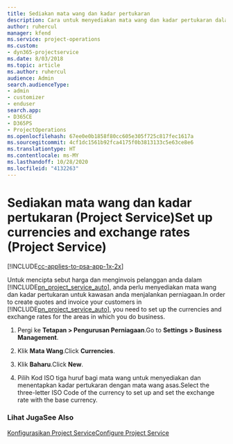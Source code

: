 ```yaml
---
title: Sediakan mata wang dan kadar pertukaran
description: Cara untuk menyediakan mata wang dan kadar pertukaran dalam Project Service
author: ruhercul
manager: kfend
ms.service: project-operations
ms.custom:
- dyn365-projectservice
ms.date: 8/03/2018
ms.topic: article
ms.author: ruhercul
audience: Admin
search.audienceType:
- admin
- customizer
- enduser
search.app:
- D365CE
- D365PS
- ProjectOperations
ms.openlocfilehash: 67ee0e0b1858f80cc605e305f725c817fec1617a
ms.sourcegitcommit: 4cf1dc1561b92fca4175f0b3813133c5e63ce8e6
ms.translationtype: HT
ms.contentlocale: ms-MY
ms.lasthandoff: 10/28/2020
ms.locfileid: "4132263"
---
```

# <a name="set-up-currencies-and-exchange-rates-project-service"></a><span data-ttu-id="0a173-103">Sediakan mata wang dan kadar pertukaran (Project Service)</span><span class="sxs-lookup"><span data-stu-id="0a173-103">Set up currencies and exchange rates (Project Service)</span></span>

[!INCLUDE[cc-applies-to-psa-app-1x-2x](../includes/cc-applies-to-psa-app-1x-2x.md)]

<span data-ttu-id="0a173-104">Untuk mencipta sebut harga dan menginvois pelanggan anda dalam [!INCLUDE[pn_project_service_auto](../includes/pn-project-service-auto.md)], anda perlu menyediakan mata wang dan kadar pertukaran untuk kawasan anda menjalankan perniagaan.</span><span class="sxs-lookup"><span data-stu-id="0a173-104">In order to create quotes and invoice your customers in [!INCLUDE[pn_project_service_auto](../includes/pn-project-service-auto.md)], you need to set up the currencies and exchange rates for the areas in which you do business.</span></span>  
  
1.  <span data-ttu-id="0a173-105">Pergi ke **Tetapan > Pengurusan Perniagaan**.</span><span class="sxs-lookup"><span data-stu-id="0a173-105">Go to **Settings > Business Management**.</span></span>  
  
2.  <span data-ttu-id="0a173-106">Klik **Mata Wang**.</span><span class="sxs-lookup"><span data-stu-id="0a173-106">Click **Currencies**.</span></span>  
  
3.  <span data-ttu-id="0a173-107">Klik **Baharu**.</span><span class="sxs-lookup"><span data-stu-id="0a173-107">Click **New**.</span></span>  
  
4.  <span data-ttu-id="0a173-108">Pilih Kod ISO tiga huruf bagi mata wang untuk menyediakan dan menentapkan kadar pertukaran dengan mata wang asas.</span><span class="sxs-lookup"><span data-stu-id="0a173-108">Select the three-letter ISO Code of the currency to set up and set the exchange rate with the base currency.</span></span>  
  
### <a name="see-also"></a><span data-ttu-id="0a173-109">Lihat Juga</span><span class="sxs-lookup"><span data-stu-id="0a173-109">See Also</span></span>  
 [<span data-ttu-id="0a173-110">Konfigurasikan Project Service</span><span class="sxs-lookup"><span data-stu-id="0a173-110">Configure Project Service</span></span>](../psa/configure.md)
